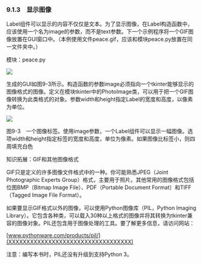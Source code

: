    

### 9.1.3　显示图像

Label组件可以显示的内容不仅仅是文本。为了显示图像，在Label构造函数中，应该使用一个名为image的参数，而不是text参数。下一个示例程序将一个GIF图像放置在GUI窗口中。（本例使用文件peace.gif，应该和模块peace.py放置在同一文件夹中。）

模块：peace.py

![](0-Assets/Epubook/程序员编程语言经典合集（计算机科学丛书5册套装），javapython编程语言含经典教材龙书《编译原理》%20(Bruce%20Eckel%20%20Alfred%20V.%20Aho%20%20Monica%20S.%20Lam%20etc.)%20(Z-Library)/images/image08993.jpeg)

生成的GUI如图9-3所示。构造函数的参数image必须指向一个tkinter能够显示的图像格式的图像。定义在模块tkinter中的PhotoImage类，可以用于把一个GIF图像转换为此类格式的对象。参数width和height指定Label的宽度和高度，以像素为单位。

![](0-Assets/Epubook/程序员编程语言经典合集（计算机科学丛书5册套装），javapython编程语言含经典教材龙书《编译原理》%20(Bruce%20Eckel%20%20Alfred%20V.%20Aho%20%20Monica%20S.%20Lam%20etc.)%20(Z-Library)/images/image08994.jpeg)

图9-3　一个图像标签。使用image参数，一个Label组件可以显示一幅图像。选项width和height指定标签的宽度和高度，单位为像素。如果图像比标签小，则四周填充白色

知识拓展：GIF和其他图像格式

GIF只是定义的许多图像文件格式中的一种。你可能熟悉JPEG（Joint Photographic Experts Group）格式，主要用于照片。其他常用的图像格式包括位图BMP（Bitmap Image File）、PDF（Portable Document Format）和TIFF（Tagged Image File Format）。

如果要显示GIF格式以外的图像，可以使用Python图像库（PIL，Python Imaging Library）。它包含各种类，可以载入30种以上格式的图像并将其转换为tkinter兼容的图像对象。PIL还包含用于图像处理的工具。要了解更多信息，请访问网站：

[www.pythonware.com/products/pil/](XXXXXXXXXXXXXXXXXXXXXXXXXXXXXXXXXX)  

注意：编写本书时，PIL还没有升级到支持Python 3。